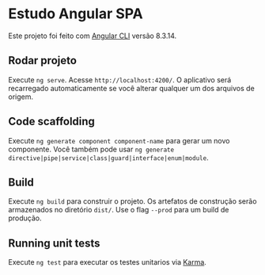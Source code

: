 # Estudo Angular SPA

Este projeto foi feito com  [Angular CLI](https://github.com/angular/angular-cli) versão 8.3.14.

## Rodar projeto

Execute `ng serve`. Acesse `http://localhost:4200/`. O aplicativo será recarregado automaticamente se você alterar qualquer um dos arquivos de origem.

## Code scaffolding

Execute `ng generate component component-name` para gerar um novo componente. Você também pode usar `ng generate directive|pipe|service|class|guard|interface|enum|module`.

## Build

Execute `ng build` para construir o projeto. Os artefatos de construção serão armazenados no diretório `dist/`. Use o flag `--prod` para um build de produção.

## Running unit tests

Execute `ng test` para executar os testes unitarios via [Karma](https://karma-runner.github.io).
